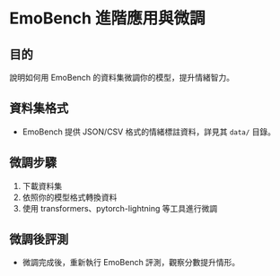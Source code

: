 # EmoBench 進階應用與微調

## 目的
說明如何用 EmoBench 的資料集微調你的模型，提升情緒智力。

## 資料集格式
- EmoBench 提供 JSON/CSV 格式的情緒標註資料，詳見其 `data/` 目錄。

## 微調步驟
1. 下載資料集
2. 依照你的模型格式轉換資料
3. 使用 transformers、pytorch-lightning 等工具進行微調

## 微調後評測
- 微調完成後，重新執行 EmoBench 評測，觀察分數提升情形。
